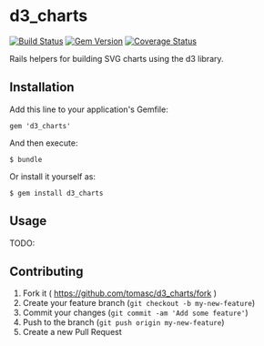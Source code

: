# d3_charts

[![Build Status](https://travis-ci.org/tomasc/d3_charts.svg)](https://travis-ci.org/tomasc/d3_charts) [![Gem Version](https://badge.fury.io/rb/d3_charts.svg)](http://badge.fury.io/rb/d3_charts) [![Coverage Status](https://img.shields.io/coveralls/tomasc/d3_charts.svg)](https://coveralls.io/r/tomasc/d3_charts)

Rails helpers for building SVG charts using the d3 library.

## Installation

Add this line to your application's Gemfile:

    gem 'd3_charts'

And then execute:

    $ bundle

Or install it yourself as:

    $ gem install d3_charts

## Usage

TODO:

## Contributing

1. Fork it ( https://github.com/tomasc/d3_charts/fork )
2. Create your feature branch (`git checkout -b my-new-feature`)
3. Commit your changes (`git commit -am 'Add some feature'`)
4. Push to the branch (`git push origin my-new-feature`)
5. Create a new Pull Request
